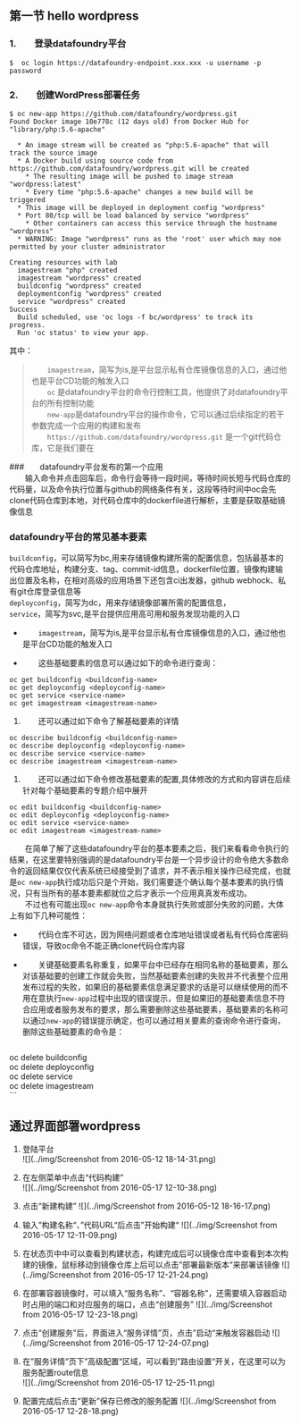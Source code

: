 ##  第一节  hello wordpress  
###  1.　　登录datafoundry平台  
  ```  
  $  oc login https://datafoundry-endpoint.xxx.xxx -u username -p password  
  ```  
### 2.　　创建WordPress部署任务  
  ```  
$ oc new-app https://github.com/datafoundry/wordpress.git  
 Found Docker image 10e778c (12 days old) from Docker Hub for "library/php:5.6-apache"

    * An image stream will be created as "php:5.6-apache" that will track the source image
    * A Docker build using source code from https://github.com/datafoundry/wordpress.git will be created
      * The resulting image will be pushed to image stream "wordpress:latest"
      * Every time "php:5.6-apache" changes a new build will be triggered
    * This image will be deployed in deployment config "wordpress"
    * Port 80/tcp will be load balanced by service "wordpress"
      * Other containers can access this service through the hostname "wordpress"
    * WARNING: Image "wordpress" runs as the 'root' user which may noe permitted by your cluster administrator

 Creating resources with lab
    imagestream "php" created
    imagestream "wordpress" created
    buildconfig "wordpress" created
    deploymentconfig "wordpress" created
    service "wordpress" created
 Success
    Build scheduled, use 'oc logs -f bc/wordpress' to track its progress.
    Run 'oc status' to view your app.
  ``` 
其中：  

>　　`imagestream`，简写为is,是平台显示私有仓库镜像信息的入口，通过他也是平台CD功能的触发入口  
　　`oc` 是datafoundry平台的命令行控制工具，他提供了对datafoundry平台的所有控制功能  
　　`new-app`是datafoundry平台的操作命令，它可以通过后续指定的若干参数完成一个应用的构建和发布  
　　`https://github.com/datafoundry/wordpress.git` 是一个git代码仓库，它是我们要在

###　　datafoundry平台发布的第一个应用  
　　输入命令并点击回车后，命令行会等待一段时间，等待时间长短与代码仓库的代码量，以及命令执行位置与github的网络条件有关，这段等待时间中oc会先clone代码仓库到本地，对代码仓库中的dockerfile进行解析，主要是获取基础镜像信息
    
### datafoundry平台的常见基本要素  
  `buildconfig`，可以简写为bc,用来存储镜像构建所需的配置信息，包括最基本的代码仓库地址，构建分支、tag、commit-id信息，dockerfile位置，镜像构建输出位置及名称，在相对高级的应用场景下还包含ci出发器，github webhock、私有git仓库登录信息等  
  `deployconfig`，简写为dc，用来存储镜像部署所需的配置信息，  
  `service`，简写为svc,是平台提供应用高可用和服务发现功能的入口  
  * 　　`imagestream`，简写为is,是平台显示私有仓库镜像信息的入口，通过他也是平台CD功能的触发入口  

*  　　这些基础要素的信息可以通过如下的命令进行查询：  
  ```  
  oc get buildconfig <buildconfig-name>
  oc get deployconfig <deployconfig-name>
  oc get service <service-name>
  oc get imagestream <imagestream-name>
  ```  
1.  　　还可以通过如下命令了解基础要素的详情  
  ```  
  oc describe buildconfig <buildconfig-name>  
  oc describe deployconfig <deployconfig-name>  
  oc describe service <service-name>  
  oc describe imagestream <imagestream-name>  
  ```  
1.  　　还可以通过如下命令修改基础要素的配置,具体修改的方式和内容讲在后续针对每个基础要素的专题介绍中展开  
  ```  
  oc edit buildconfig <buildconfig-name>  
  oc edit deployconfig <deployconfig-name>  
  oc edit service <service-name>  
  oc edit imagestream <imagestream-name>  
  ```  
　　在简单了解了这些datafoundry平台的基本要素之后，我们来看看命令执行的结果，在这里要特别强调的是datafoundry平台是一个异步设计的命令绝大多数命令的返回结果仅仅代表系统已经接受到了请求，并不表示相关操作已经完成，也就是`oc new-app`执行成功后只是个开始，我们需要逐个确认每个基本要素的执行情况，只有当所有的基本要素都就位之后才表示一个应用真真发布成功。  
  　　不过也有可能出现`oc new-app`命令本身就执行失败或部分失败的问题，大体上有如下几种可能性：  
  * 　　代码仓库不可达，因为网络问题或者仓库地址错误或者私有代码仓库密码错误，导致oc命令不能正确clone代码仓库内容  
  * 　　关键基础要素名称重复，如果平台中已经存在相同名称的基础要素，那么对该基础要的创建工作就会失败，当然基础要素创建的失败并不代表整个应用发布过程的失败，如果旧的基础要素信息满足要求的话是可以继续使用的而不用在意执行`new-app`过程中出现的错误提示，但是如果旧的基础要素信息不符合应用或者服务发布的要求，那么需要删除这些基础要素，基础要素的名称可以通过`new-app`的错误提示确定，也可以通过相关要素的查询命令进行查询，删除这些基础要素的命令是：  

    ```   
  oc delete buildconfig <buildconfig-name>  
  oc delete deployconfig <deployconfig-name>  
  oc delete service <service-name>  
  oc delete imagestream <imagestream-name>  
    ```  
    
## 通过界面部署wordpress
1.  登陆平台  
  ![](../img/Screenshot from 2016-05-12 18-14-31.png)
  
1. 在左侧菜单中点击“代码构建”  
 ![](../img/Screenshot from 2016-05-17 12-10-38.png)  
1.  点击“新建构建”
  ![](../img/Screenshot from 2016-05-12 18-16-17.png)
1.  输入”构建名称“、”代码URL“后点击”开始构建“
  ![](../img/Screenshot from 2016-05-17 12-11-09.png)
1.  在状态页中中可以查看到构建状态，构建完成后可以镜像仓库中查看到本次构建的镜像，鼠标移动到镜像仓库上后可以点击”部署最新版本“来部署该镜像
 ![](../img/Screenshot from 2016-05-17 12-21-24.png)
2.    在部署容器镜像时，可以填入“服务名称”、“容器名称”，还需要填入容器启动时占用的端口和对应服务的端口，点击“创建服务”
![](../img/Screenshot from 2016-05-17 12-23-18.png)  
1.    点击“创建服务”后，界面进入“服务详情”页，点击”启动“来触发容器启动
![](../img/Screenshot from 2016-05-17 12-24-07.png) 
1.    在”服务详情“页下”高级配置“区域，可以看到”路由设置“开关，在这里可以为服务配置route信息       
![](../img/Screenshot from 2016-05-17 12-25-11.png)
1.  配置完成后点击“更新”保存已修改的服务配置
![](../img/Screenshot from 2016-05-17 12-28-18.png)